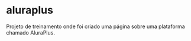 # aluraplus
Projeto de treinamento onde foi criado uma página sobre uma plataforma chamado AluraPlus.
